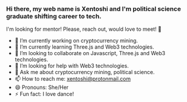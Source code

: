 ### Hi there, my web name is Xentoshi and I'm political science graduate shifting career to tech. 
I'm looking for mentor! Please, reach out, would love to meet! 👋


- 🔭 I’m currently working on cryptocurrency mining.
- 🌱 I’m currently learning Three.js and Web3 technologies.
- 👯 I’m looking to collaborate on Javascript, Three.js and Web3 technologies.
- 🤔 I’m looking for help with Web3 technologies. 
- 💬 Ask me about cryptocurrency mining, political science.
- 📫 How to reach me: xentoshi@protonmail.com
- 😄 Pronouns: She/Her
- ⚡ Fun fact: I love dance!

